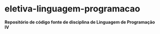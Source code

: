 # eletiva-linguagem-programacao
 **Repositório de código fonte de disciplina de Linguagem de Programação IV**

